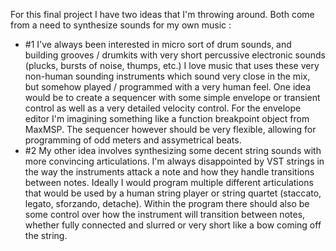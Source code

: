 For this final project I have two ideas that I'm throwing around. Both come from a need to synthesize sounds for my own music :

- #1
    I've always been interested in micro sort of drum sounds, and building grooves / drumkits with very short percussive electronic sounds (plucks, bursts of noise, thumps, etc.) I love music that uses these very non-human sounding instruments which sound very close in the mix, but somehow played / programmed with a very human feel. One idea would be to create a sequencer with some simple envelope or transient control as well as a very detailed velocity control. For the envelope editor I'm imagining something like a function breakpoint object from MaxMSP. The sequencer however should be very flexible, allowing for programming of odd meters and assymetrical beats.
- #2
    My other idea involves synthesizing some decent string sounds with more convincing articulations. I'm always disappointed by VST strings in the way the instruments attack a note and how they handle transitions between notes. Ideally I would program multiple different articulations that would be used by a human string player or string quartet (staccato, legato, sforzando, detache). Within the program there should also be some control over how the instrument will transition between notes, whether fully connected and slurred or very short like a bow coming off the string. 
